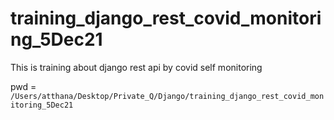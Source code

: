 # training_django_rest_covid_monitoring_5Dec21
This is training about django rest api by covid self monitoring


pwd = `/Users/atthana/Desktop/Private_Q/Django/training_django_rest_covid_monitoring_5Dec21`
